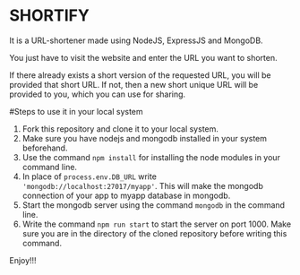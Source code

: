 # SHORTIFY

It is a URL-shortener made using NodeJS, ExpressJS and MongoDB.

You just have to visit the website and enter the URL you want to shorten.

If there already exists a short version of the requested URL, you will be provided that short URL.
If not, then a new short unique URL will be provided to you, which you can use for sharing.

#Steps to use it in your local system
1. Fork this repository and clone it to your local system.
2. Make sure you have nodejs and mongodb installed in your system beforehand.
3. Use the command `npm install` for installing the node modules in your command line.
4. In place of `process.env.DB_URL` write `'mongodb://localhost:27017/myapp'`. This will make the mongodb connection of your app to myapp database in mongodb.
5. Start the mongodb server using the command `mongodb` in the command line.
6. Write the command `npm run start` to start the server on port 1000. Make sure you are in the directory of the cloned repository before writing this command.

Enjoy!!!

